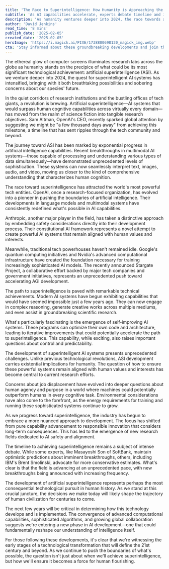 ```yaml
---
title: 'The Race to Superintelligence: How Humanity is Approaching the Most Consequential Technology of Our Time'
subtitle: 'As AI capabilities accelerate, experts debate timeline and implications of superintelligent systems'
description: 'As humanity ventures deeper into 2024, the race towards artificial superintelligence (ASI) has intensified. Major tech companies and research institutions are making unprecedented advances in AI capabilities, while grappling with the profound implications of creating systems that could surpass human intelligence across all domains. From OpenAI's ambitious timeline predictions to Anthropic's focus on safety, the field is advancing rapidly while raising crucial questions about human values, control, and our species\' future.'
author: 'David Jenkins'
read_time: '8 mins'
publish_date: '2025-02-05'
created_date: '2025-02-05'
heroImage: 'https://i.magick.ai/PIXE/1738800698120_magick_img.webp'
cta: 'Stay informed about these groundbreaking developments and join the conversation about the future of AI by connecting with us on LinkedIn at MagickAI, where we regularly share insights and updates about the evolving landscape of artificial intelligence.'
---
```


The ethereal glow of computer screens illuminates research labs across the globe as humanity stands on the precipice of what could be its most significant technological achievement: artificial superintelligence (ASI). As we venture deeper into 2024, the quest for superintelligent AI systems has intensified, bringing with it both breathtaking possibilities and sobering concerns about our species' future.

In the quiet corridors of research institutions and the bustling offices of tech giants, a revolution is brewing. Artificial superintelligence—AI systems that would surpass human cognitive capabilities across virtually every domain—has moved from the realm of science fiction into tangible research objectives. Sam Altman, OpenAI's CEO, recently sparked global attention by suggesting we might be "a few thousand days away" from achieving this milestone, a timeline that has sent ripples through the tech community and beyond.

The journey toward ASI has been marked by exponential progress in artificial intelligence capabilities. Recent breakthroughs in multimodal AI systems—those capable of processing and understanding various types of data simultaneously—have demonstrated unprecedented levels of sophistication. These systems can now seamlessly interpret text, images, audio, and video, moving us closer to the kind of comprehensive understanding that characterizes human cognition.

The race toward superintelligence has attracted the world's most powerful tech entities. OpenAI, once a research-focused organization, has evolved into a pioneer in pushing the boundaries of artificial intelligence. Their developments in language models and multimodal systems have consistently redefined what's possible in AI capabilities.

Anthropic, another major player in the field, has taken a distinctive approach by embedding safety considerations directly into their development process. Their constitutional AI framework represents a novel attempt to create powerful AI systems that remain aligned with human values and interests.

Meanwhile, traditional tech powerhouses haven't remained idle. Google's quantum computing initiatives and Nvidia's advanced computational infrastructure have created the foundation necessary for training increasingly sophisticated AI models. The recently announced Stargate Project, a collaborative effort backed by major tech companies and government initiatives, represents an unprecedented push toward accelerating AGI development.

The path to superintelligence is paved with remarkable technical achievements. Modern AI systems have begun exhibiting capabilities that would have seemed impossible just a few years ago. They can now engage in complex reasoning, generate creative works across multiple mediums, and even assist in groundbreaking scientific research.

What's particularly fascinating is the emergence of self-improving AI systems. These programs can optimize their own code and architecture, leading to iterative improvements that could potentially accelerate the path to superintelligence. This capability, while exciting, also raises important questions about control and predictability.

The development of superintelligent AI systems presents unprecedented challenges. Unlike previous technological revolutions, ASI development carries existential implications for humanity. The question of how to ensure these powerful systems remain aligned with human values and interests has become central to current research efforts.

Concerns about job displacement have evolved into deeper questions about human agency and purpose in a world where machines could potentially outperform humans in every cognitive task. Environmental considerations have also come to the forefront, as the energy requirements for training and running these sophisticated systems continue to grow.

As we progress toward superintelligence, the industry has begun to embrace a more nuanced approach to development. The focus has shifted from pure capability advancement to responsible innovation that considers long-term consequences. This has led to the emergence of new research fields dedicated to AI safety and alignment.

The timeline to achieving superintelligence remains a subject of intense debate. While some experts, like Masayoshi Son of SoftBank, maintain optimistic predictions about imminent breakthroughs, others, including IBM's Brent Smolinski, advocate for more conservative estimates. What's clear is that the field is advancing at an unprecedented pace, with new breakthroughs being announced with increasing frequency.

The development of artificial superintelligence represents perhaps the most consequential technological pursuit in human history. As we stand at this crucial juncture, the decisions we make today will likely shape the trajectory of human civilization for centuries to come.

The next few years will be critical in determining how this technology develops and is implemented. The convergence of advanced computational capabilities, sophisticated algorithms, and growing global collaboration suggests we're entering a new phase in AI development—one that could fundamentally reshape our understanding of intelligence itself.

For those following these developments, it's clear that we're witnessing the early stages of a technological transformation that will define the 21st century and beyond. As we continue to push the boundaries of what's possible, the question isn't just about when we'll achieve superintelligence, but how we'll ensure it becomes a force for human flourishing.